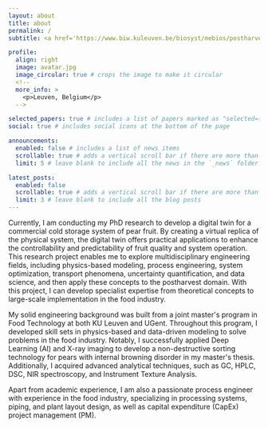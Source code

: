 ```yaml
---
layout: about
title: about
permalink: /
subtitle: <a href='https://www.biw.kuleuven.be/biosyst/mebios/postharvest-group'>Affiliations</a>. Willem de Croylaan 42, Heverlee, Belgium

profile:
  align: right
  image: avatar.jpg
  image_circular: true # crops the image to make it circular
  <!-- 
  more_info: >
    <p>Leuven, Belgium</p>
  -->

selected_papers: true # includes a list of papers marked as "selected={true}"
social: true # includes social icons at the bottom of the page

announcements:
  enabled: false # includes a list of news items
  scrollable: true # adds a vertical scroll bar if there are more than 3 news items
  limit: 5 # leave blank to include all the news in the `_news` folder

latest_posts:
  enabled: false
  scrollable: true # adds a vertical scroll bar if there are more than 3 new posts items
  limit: 3 # leave blank to include all the blog posts
---
```


Currently, I am conducting my PhD research to develop a digital twin for a commercial cold storage system of pear fruit. By creating a virtual replica of the physical system, the digital twin offers practical applications to enhance the controllability and predictability of fruit quality and system operation. This research project enables me to explore multidisciplinary engineering fields, including physics-based modeling, process engineering, system optimization, transport phenomena, uncertainty quantification, and data science, and then apply these concepts to the postharvest domain. With this project, I can develop specialist expertise from theoretical concepts to large-scale implementation in the food industry.

My solid engineering background was built from a joint master's program in Food Technology at both KU Leuven and UGent. Throughout this program, I developed skill sets in physics-based and data-driven modeling to solve problems in the food industry. Notably, I successfully applied Deep Learning (AI) and X-ray imaging to develop a non-destructive sorting technology for pears with internal browning disorder in my master's thesis. Additionally, I acquired advanced analytical techniques, such as GC, HPLC, DSC, NIR spectroscopy, and Instrument Texture Analysis.

Apart from academic experience, I am also a passionate process engineer with experience in the food industry, specializing in processing systems, piping, and plant layout design, as well as capital expenditure (CapEx) project management (PM).
